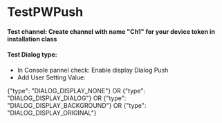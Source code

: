 # TestPWPush

#### Test channel: Create channel with name "Ch1" for your device token in installation class

#### Test Dialog type:
* In Console pannel check: Enable display Dialog Push
* Add User Setting Value:

{"type": "DIALOG_DISPLAY_NONE"}
OR {"type": "DIALOG_DISPLAY_DIALOG"}
OR {"type": "DIALOG_DISPLAY_BACKGROUND"}
OR {"type": "DIALOG_DISPLAY_ORIGINAL"}
